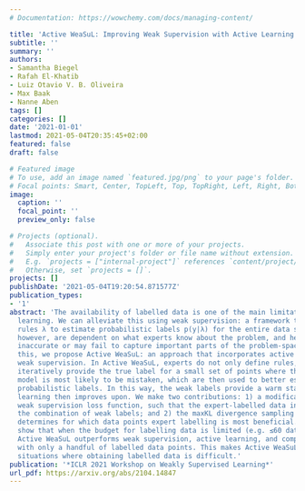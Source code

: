 ```yaml
---
# Documentation: https://wowchemy.com/docs/managing-content/

title: 'Active WeaSuL: Improving Weak Supervision with Active Learning'
subtitle: ''
summary: ''
authors:
- Samantha Biegel
- Rafah El-Khatib
- Luiz Otavio V. B. Oliveira
- Max Baak
- Nanne Aben
tags: []
categories: []
date: '2021-01-01'
lastmod: 2021-05-04T20:35:45+02:00
featured: false
draft: false

# Featured image
# To use, add an image named `featured.jpg/png` to your page's folder.
# Focal points: Smart, Center, TopLeft, Top, TopRight, Left, Right, BottomLeft, Bottom, BottomRight.
image:
  caption: ''
  focal_point: ''
  preview_only: false

# Projects (optional).
#   Associate this post with one or more of your projects.
#   Simply enter your project's folder or file name without extension.
#   E.g. `projects = ["internal-project"]` references `content/project/deep-learning/index.md`.
#   Otherwise, set `projects = []`.
projects: []
publishDate: '2021-05-04T19:20:54.871577Z'
publication_types:
- '1'
abstract: 'The availability of labelled data is one of the main limitations in machine
  learning. We can alleviate this using weak supervision: a framework that uses expert-defined
  rules λ to estimate probabilistic labels p(y|λ) for the entire data set. These rules,
  however, are dependent on what experts know about the problem, and hence may be
  inaccurate or may fail to capture important parts of the problem-space. To mitigate
  this, we propose Active WeaSuL: an approach that incorporates active learning into
  weak supervision. In Active WeaSuL, experts do not only define rules, but they also
  iteratively provide the true label for a small set of points where the weak supervision
  model is most likely to be mistaken, which are then used to better estimate the
  probabilistic labels. In this way, the weak labels provide a warm start, which active
  learning then improves upon. We make two contributions: 1) a modification of the
  weak supervision loss function, such that the expert-labelled data inform and improve
  the combination of weak labels; and 2) the maxKL divergence sampling strategy, which
  determines for which data points expert labelling is most beneficial. Our experiments
  show that when the budget for labelling data is limited (e.g. ≤60 data points),
  Active WeaSuL outperforms weak supervision, active learning, and competing strategies,
  with only a handful of labelled data points. This makes Active WeaSuL ideal for
  situations where obtaining labelled data is difficult.'
publication: '*ICLR 2021 Workshop on Weakly Supervised Learning*'
url_pdf: https://arxiv.org/abs/2104.14847
---
```

